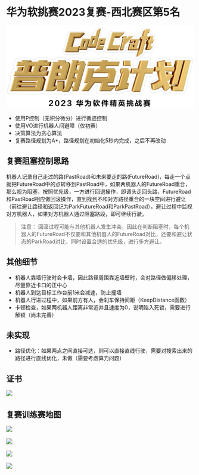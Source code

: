 # 华为软挑赛2023复赛-西北赛区第5名

![](https://github.com/leozjr/CodeCraft/blob/master/Docs/banner.png)

- 使用P控制（无积分微分）进行循迹控制
- 使用VO进行机器人间避障（仅初赛）
- 决策算法为贪心算法
- 复赛路径规划为A*，路径规划在初始化5秒内完成，之后不再改动

## 复赛阻塞控制思路

机器人记录自己走过的路(PastRoad)和未来要走的路(FutureRoad)，每走一个点就把FutureRoad中的点转移到PastRoad中，如果两机器人的FutureRoad重合，那么视为阻塞，按照优先级，一方进行回退操作，即调头走回头路，FutureRoad和PastRoad相应做回滚操作，直到找到不和对方路径重合的一块空间进行避让（前往避让路径和返回记为ParkFutureRoad和ParkPastRoad），避让过程中监视对方机器人，如果对方机器人通过阻塞路段，即可继续行驶。

> 注意： 回滚过程可能与其他机器人发生冲突，因此在判断阻塞时，每个机器人的FutureRoad不仅要和其他机器人的FutureRoad对比，还要和避让状态的ParkRoad对比，同时设置合适的优先级，进行多方避让。

## 其他细节
- 机器人靠墙行驶时会卡墙，因此路径周围靠近墙壁时，会对路径做偏移处理，尽量靠近卡口的正中心
- 机器人到达目标工作台前1米会减速，防止撞墙
- 机器人行进过程中，如果前方有人，会刹车保持间距（KeepDistance函数）
- 卡顿检查，如果两机器人距离非常近并且速度为0，说明陷入死锁，需要进行解锁（尚未完善）

## 未实现
- 路径优化：如果两点之间直接可达，则可以直接直线行驶，需要对搜索出来的路径进行直线优化，未做（需要考虑算力问题）

## 证书

![](https://github.com/leozjr/CodeCraft/blob/master/Docs/证书.png)

## 复赛训练赛地图

![](https://github.com/leozjr/CodeCraft/blob/master/Docs/图1.png)

![](https://github.com/leozjr/CodeCraft/blob/master/Docs/图2.png)

![](https://github.com/leozjr/CodeCraft/blob/master/Docs/图3.png)

![](https://github.com/leozjr/CodeCraft/blob/master/Docs/图4.png)



